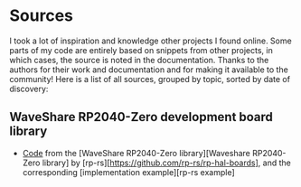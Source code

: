 # Sources
I took a lot of inspiration and knowledge other projects I found online.
Some parts of my code are entirely based on snippets from other projects, in which cases, the source is noted in the documentation.
Thanks to the authors for their work and documentation and for making it available to the community!
Here is a list of all sources, grouped by topic, sorted by date of discovery:

## WaveShare RP2040-Zero development board library
- [Code](rp-hal-boards/waveshare-rp-20240-zero/lib.rs) from the [WaveShare RP2040-Zero library][Waveshare RP2040-Zero library] by [rp-rs][https://github.com/rp-rs/rp-hal-boards], and the corresponding [implementation example][rp-rs example]

